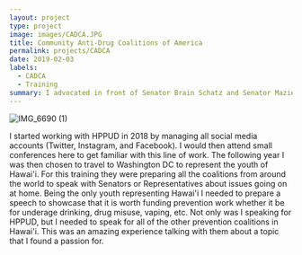 ```yaml
---
layout: project
type: project
image: images/CADCA.JPG
title: Community Anti-Drug Coalitions of America
permalink: projects/CADCA
date: 2019-02-03
labels:
  - CADCA
  - Training
summary: I advocated in front of Senator Brain Schatz and Senator Mazie Hirono to fund prevention work.
---
```


![IMG_6690 (1)](https://user-images.githubusercontent.com/89947305/131942175-cb9107aa-45a7-48a2-b8a5-652734fbedee.JPG)



I started working with HPPUD in 2018 by managing all social media accounts (Twitter, Instagram, and Facebook). I would then attend small conferences here to get familiar with this line of work. The following year I was then chosen to travel to Washington DC to represent the youth of Hawai'i. For this training they were preparing all the coalitions from around the world to speak with Senators or Representatives about issues going on at home. Being the only youth representing Hawai'i I needed to prepare a speech to showcase that it is worth funding prevention work whether it be for underage drinking, drug misuse, vaping, etc. Not only was I speaking for HPPUD, but I needed to speak for all of the other prevention coalitions in Hawai'i. This was an amazing experience talking with them about a topic that I found a passion for. 
